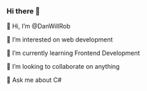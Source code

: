### Hi there 👋

<!--
**DanwRob/DanwRob** is a ✨ _special_ ✨ repository because its `README.md` (this file) appears on your GitHub profile.

Here are some ideas to get you started:

- 🔭 I’m currently working on ...
- 🌱 I’m currently learning ...
- 👯 I’m looking to collaborate on ...
- 🤔 I’m looking for help with ...
- 💬 Ask me about ...
- 📫 How to reach me: ...
- 😄 Pronouns: ...
- ⚡ Fun fact: ...
-->

👋 Hi, I’m @DanWillRob

👀 I’m interested on web development

🌱 I’m currently learning Frontend Development

💞️ I’m looking to collaborate on anything

💬 Ask me about C#
